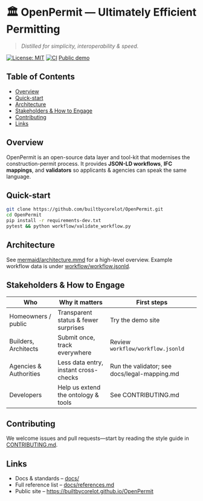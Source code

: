 # 🏛️ OpenPermit — Ultimately Efficient Permitting
> *Distilled for simplicity, interoperability & speed.*

[![License: MIT](https://img.shields.io/badge/license-MIT-green.svg)](LICENSE)
[![CI](https://github.com/builtbycorelot/OpenPermit/actions/workflows/ci.yml/badge.svg)](./.github/workflows/ci.yml)
[Public demo](https://builtbycorelot.github.io/OpenPermit)

## Table of Contents
- [Overview](#overview)
- [Quick-start](#quick-start)
- [Architecture](#architecture)
- [Stakeholders & How to Engage](#stakeholders--how-to-engage)
- [Contributing](#contributing)
- [Links](#links)

## Overview
OpenPermit is an open-source data layer and tool-kit that modernises the construction-permit process.
It provides **JSON-LD workflows**, **IFC mappings**, and **validators** so applicants & agencies can speak the same language.

## Quick-start
```bash
git clone https://github.com/builtbycorelot/OpenPermit.git
cd OpenPermit
pip install -r requirements-dev.txt
pytest && python workflow/validate_workflow.py
```

## Architecture
See [mermaid/architecture.mmd](mermaid/architecture.mmd) for a high-level overview.
Example workflow data is under [workflow/workflow.jsonld](workflow/workflow.jsonld).

## Stakeholders & How to Engage

| Who | Why it matters | First steps |
| --- | -------------- | ----------- |
| Homeowners / public | Transparent status & fewer surprises | Try the demo site |
| Builders, Architects | Submit once, track everywhere | Review `workflow/workflow.jsonld` |
| Agencies & Authorities | Less data entry, instant cross-checks | Run the validator; see docs/legal-mapping.md |
| Developers | Help us extend the ontology & tools | See CONTRIBUTING.md |

## Contributing
We welcome issues and pull requests—start by reading the style guide in [CONTRIBUTING.md](CONTRIBUTING.md).

## Links
- Docs & standards – [docs/](docs/)
- Full reference list – [docs/references.md](docs/references.md)
- Public site – https://builtbycorelot.github.io/OpenPermit
